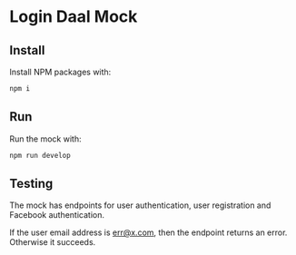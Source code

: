 # Login Daal Mock

## Install

Install NPM packages with:

```bash
npm i
```

## Run

Run the mock with:

```bash
npm run develop
```

## Testing

The mock has endpoints for user authentication, user registration and Facebook authentication.

If the user email address is err@x.com, then the endpoint returns an error. Otherwise it succeeds.
